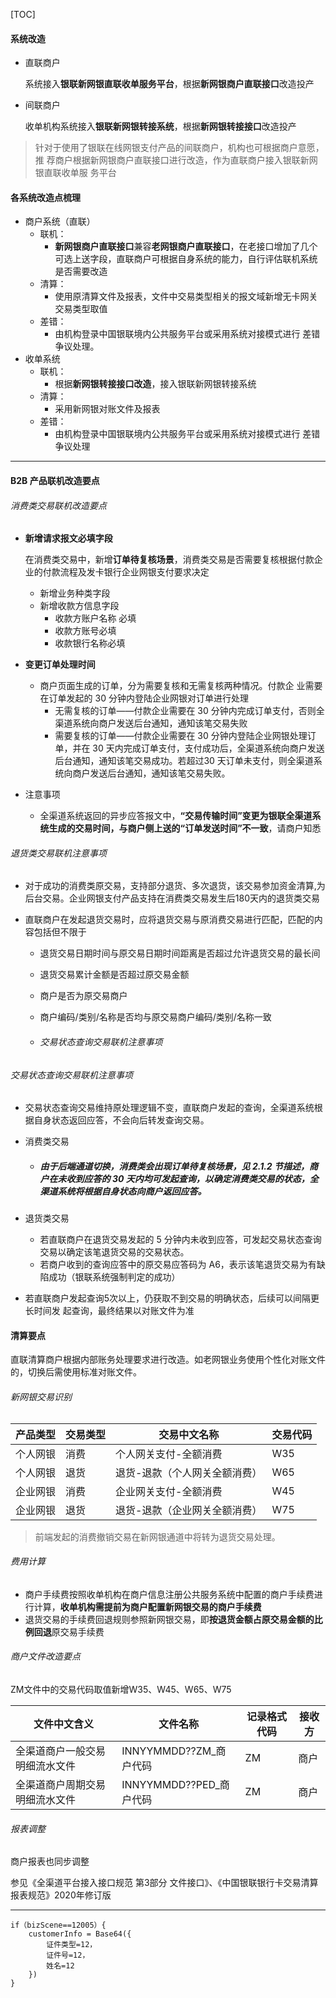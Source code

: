 [TOC]

#### 系统改造

* 直联商户

  系统接入**银联新网银直联收单服务平台**，根据**新网银商户直联接口**改造投产

* 间联商户

  收单机构系统接入**银联新网银转接系统**，根据**新网银转接接口**改造投产

> 针对于使用了银联在线网银支付产品的间联商户，机构也可根据商户意愿，推
> 荐商户根据新网银商户直联接口进行改造，作为直联商户接入银联新网银直联收单服
> 务平台

#### 各系统改造点梳理

* 商户系统（直联）
  * 联机：
    * **新网银商户直联接口**兼容**老网银商户直联接口**，在老接口增加了几个可选上送字段，直联商户可根据自身系统的能力，自行评估联机系统是否需要改造
  * 清算：
    * 使用原清算文件及报表，文件中交易类型相关的报文域新增无卡网关交易类型取值
  * 差错：
    * 由机构登录中国银联境内公共服务平台或采用系统对接模式进行
      差错争议处理。
* 收单系统
  * 联机：
    * 根据**新网银转接接口改造**，接入银联新网银转接系统
  * 清算：
    * 采用新网银对账文件及报表
  * 差错：
    * 由机构登录中国银联境内公共服务平台或采用系统对接模式进行
      差错争议处理

------

#### B2B 产品联机改造要点

###### 消费类交易联机改造要点

* **新增请求报文必填字段**

  在消费类交易中，新增**订单待复核场景**，消费类交易是否需要复核根据付款企业的付款流程及发卡银行企业网银支付要求决定

  * 新增业务种类字段<bizScene>
  * 新增收款方信息字段
    * 收款方账户名称<payeeAcctNm> 必填
    * 收款方账号<payeeAcctNo>必填
    * 收款银行名称<payeeBankName>必填

* **变更订单处理时间**

  * 商户页面生成的订单，分为需要复核和无需复核两种情况。付款企
    业需要在订单发起的 30 分钟内登陆企业网银对订单进行处理
    * 无需复核的订单——付款企业需要在 30 分钟内完成订单支付，否则全渠道系统向商户发送后台通知，通知该笔交易失败
    * 需要复核的订单——付款企业需要在 30 分钟内登陆企业网银处理订单，并在 30 天内完成订单支付，支付成功后，全渠道系统向商户发送后台通知，通知该笔交易成功。若超过30 天订单未支付，则全渠道系统向商户发送后台通知，通知该笔交易失败。

* 注意事项

  * 全渠道系统返回的异步应答报文中，**“交易传输时间”变更为银联全渠道系统生成的交易时间，与商户侧上送的“订单发送时间”不一致**，请商户知悉

###### 退货类交易联机注意事项

* 对于成功的消费类原交易，支持部分退货、多次退货，该交易参加资金清算,为后台交易。企业网银支付产品支持在消费类交易发生后180天内的退货类交易

* 直联商户在发起退货交易时，应将退货交易与原消费交易进行匹配，匹配的内容包括但不限于

  * 退货交易日期时间与原交易日期时间距离是否超过允许退货交易的最长间

  * 退货交易累计金额是否超过原交易金额

  * 商户是否为原交易商户

  * 商户编码/类别/名称是否均与原交易商户编码/类别/名称一致

  * ###### 交易状态查询交易联机注意事项

###### 交易状态查询交易联机注意事项

* 交易状态查询交易维持原处理逻辑不变，直联商户发起的查询，全渠道系统根据自身状态返回应答，不会向后转发查询交易。

* 消费类交易

  * ##### 由于后端通道切换，消费类会出现订单待复核场景，见 2.1.2 节描述，商户在未收到应答的 30 天内均可发起查询，以确定消费类交易的状态，全渠道系统将根据自身状态向商户返回应答。

* 退货类交易

  * 若直联商户在退货交易发起的 5 分钟内未收到应答，可发起交易状态查询交易以确定该笔退货交易的交易状态。
  * 若商户收到的查询应答中的原交易应答码为 A6，表示该笔退货交易为有缺陷成功（银联系统强制判定的成功）

* 若直联商户发起查询5次以上，仍获取不到交易的明确状态，后续可以间隔更长时间发
  起查询，最终结果以对账文件为准

#### 清算要点

直联清算商户根据内部账务处理要求进行改造。如老网银业务使用个性化对账文件的，切换后需使用标准对账文件。

###### 新网银交易识别

| 产品类型 | 交易类型 | 交易中文名称                  | 交易代码 |
| -------- | -------- | ----------------------------- | -------- |
| 个人网银 | 消费     | 个人网关支付-全额消费         | W35      |
| 个人网银 | 退货     | 退货-退款（个人网关全额消费） | W65      |
| 企业网银 | 消费     | 企业网关支付-全额消费         | W45      |
| 企业网银 | 退货     | 退货-退款（企业网关全额消费） | W75      |

> 前端发起的消费撤销交易在新网银通道中将转为退货交易处理。

###### 费用计算

* 商户手续费按照收单机构在商户信息注册公共服务系统中配置的商户手续费进行计算，**收单机构需提前为商户配置新网银交易的商户手续费**
* 退货交易的手续费回退规则参照新网银交易，即**按退货金额占原交易金额的比例回退**原交易手续费

###### 商户文件改造要点

ZM文件中的交易代码取值新增W35、W45、W65、W75

| 文件中文含义                   | 文件名称                | 记录格式代码 | 接收方 |
| ------------------------------ | ----------------------- | ------------ | ------ |
| 全渠道商户一般交易明细流水文件 | INNYYMMDD??ZM_商户代码  | ZM           | 商户   |
| 全渠道商户周期交易明细流水文件 | INNYYMMDD??PED_商户代码 | ZM           | 商户   |

###### 报表调整

商户报表也同步调整

参见《全渠道平台接入接口规范 第3部分 文件接口》、《中国银联银行卡交易清算报表规范》2020年修订版

----



```
if（bizScene==12005）{
    customerInfo = Base64({
        证件类型=12，
        证件号=12，
        姓名=12
    })
}
```

